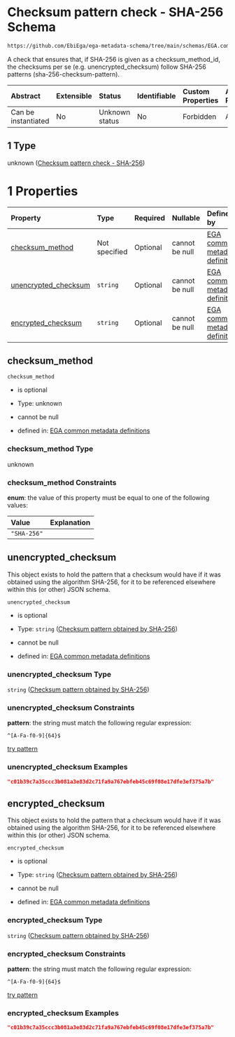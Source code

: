 # Checksum pattern check - SHA-256 Schema

```txt
https://github.com/EbiEga/ega-metadata-schema/tree/main/schemas/EGA.common-definitions.json#/definitions/checksum-pattern-check/anyOf/1
```

A check that ensures that, if SHA-256 is given as a checksum_method_id, the checksums per se (e.g. unencrypted_checksum) follow SHA-256 patterns (sha-256-checksum-pattern).

| Abstract            | Extensible | Status         | Identifiable | Custom Properties | Additional Properties | Access Restrictions | Defined In                                                                                |
| :------------------ | :--------- | :------------- | :----------- | :---------------- | :-------------------- | :------------------ | :---------------------------------------------------------------------------------------- |
| Can be instantiated | No         | Unknown status | No           | Forbidden         | Allowed               | none                | [EGA.common-definitions.json*](../out/EGA.common-definitions.json "open original schema") |

## 1 Type

unknown ([Checksum pattern check - SHA-256](ega-12-definitions-check-checksum-checks-based-on-its-method-anyof-checksum-pattern-check---sha-256.md))

# 1 Properties

| Property                                      | Type          | Required | Nullable       | Defined by                                                                                                                                                                                                                                                                                                                                |
| :-------------------------------------------- | :------------ | :------- | :------------- | :---------------------------------------------------------------------------------------------------------------------------------------------------------------------------------------------------------------------------------------------------------------------------------------------------------------------------------------- |
| [checksum_method](#checksum_method)           | Not specified | Optional | cannot be null | [EGA common metadata definitions](ega-12-definitions-check-checksum-checks-based-on-its-method-anyof-checksum-pattern-check---sha-256-properties-checksum_method.md "https://github.com/EbiEga/ega-metadata-schema/tree/main/schemas/EGA.common-definitions.json#/definitions/checksum-pattern-check/anyOf/1/properties/checksum_method") |
| [unencrypted_checksum](#unencrypted_checksum) | `string`      | Optional | cannot be null | [EGA common metadata definitions](ega-12-definitions-checksum-pattern-obtained-by-sha-256.md "https://github.com/EbiEga/ega-metadata-schema/tree/main/schemas/EGA.common-definitions.json#/definitions/checksum-pattern-check/anyOf/1/properties/unencrypted_checksum")                                                                   |
| [encrypted_checksum](#encrypted_checksum)     | `string`      | Optional | cannot be null | [EGA common metadata definitions](ega-12-definitions-checksum-pattern-obtained-by-sha-256.md "https://github.com/EbiEga/ega-metadata-schema/tree/main/schemas/EGA.common-definitions.json#/definitions/checksum-pattern-check/anyOf/1/properties/encrypted_checksum")                                                                     |

## checksum_method



`checksum_method`

*   is optional

*   Type: unknown

*   cannot be null

*   defined in: [EGA common metadata definitions](ega-12-definitions-check-checksum-checks-based-on-its-method-anyof-checksum-pattern-check---sha-256-properties-checksum_method.md "https://github.com/EbiEga/ega-metadata-schema/tree/main/schemas/EGA.common-definitions.json#/definitions/checksum-pattern-check/anyOf/1/properties/checksum_method")

### checksum_method Type

unknown

### checksum_method Constraints

**enum**: the value of this property must be equal to one of the following values:

| Value       | Explanation |
| :---------- | :---------- |
| `"SHA-256"` |             |

## unencrypted_checksum

This object exists to hold the pattern that a checksum would have if it was obtained using the algorithm SHA-256, for it to be referenced elsewhere within this (or other) JSON schema.

`unencrypted_checksum`

*   is optional

*   Type: `string` ([Checksum pattern obtained by SHA-256](ega-12-definitions-checksum-pattern-obtained-by-sha-256.md))

*   cannot be null

*   defined in: [EGA common metadata definitions](ega-12-definitions-checksum-pattern-obtained-by-sha-256.md "https://github.com/EbiEga/ega-metadata-schema/tree/main/schemas/EGA.common-definitions.json#/definitions/checksum-pattern-check/anyOf/1/properties/unencrypted_checksum")

### unencrypted_checksum Type

`string` ([Checksum pattern obtained by SHA-256](ega-12-definitions-checksum-pattern-obtained-by-sha-256.md))

### unencrypted_checksum Constraints

**pattern**: the string must match the following regular expression: 

```regexp
^[A-Fa-f0-9]{64}$
```

[try pattern](https://regexr.com/?expression=%5E%5BA-Fa-f0-9%5D%7B64%7D%24 "try regular expression with regexr.com")

### unencrypted_checksum Examples

```json
"c01b39c7a35ccc3b081a3e83d2c71fa9a767ebfeb45c69f08e17dfe3ef375a7b"
```

## encrypted_checksum

This object exists to hold the pattern that a checksum would have if it was obtained using the algorithm SHA-256, for it to be referenced elsewhere within this (or other) JSON schema.

`encrypted_checksum`

*   is optional

*   Type: `string` ([Checksum pattern obtained by SHA-256](ega-12-definitions-checksum-pattern-obtained-by-sha-256.md))

*   cannot be null

*   defined in: [EGA common metadata definitions](ega-12-definitions-checksum-pattern-obtained-by-sha-256.md "https://github.com/EbiEga/ega-metadata-schema/tree/main/schemas/EGA.common-definitions.json#/definitions/checksum-pattern-check/anyOf/1/properties/encrypted_checksum")

### encrypted_checksum Type

`string` ([Checksum pattern obtained by SHA-256](ega-12-definitions-checksum-pattern-obtained-by-sha-256.md))

### encrypted_checksum Constraints

**pattern**: the string must match the following regular expression: 

```regexp
^[A-Fa-f0-9]{64}$
```

[try pattern](https://regexr.com/?expression=%5E%5BA-Fa-f0-9%5D%7B64%7D%24 "try regular expression with regexr.com")

### encrypted_checksum Examples

```json
"c01b39c7a35ccc3b081a3e83d2c71fa9a767ebfeb45c69f08e17dfe3ef375a7b"
```
